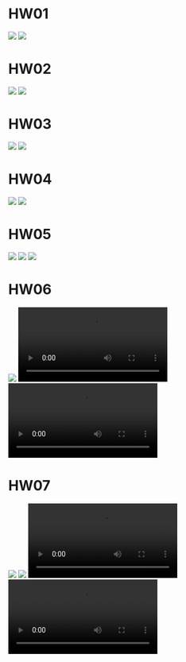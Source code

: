 # HW01
![](./IoT25-HW01/screenshot.png)
![](./IoT25-HW01/result.gif)

# HW02
![](./IoT25-HW02/screenshot.png)
![](./IoT25-HW02/result.gif)

# HW03
![](./IoT25-HW03/screenshot.png)
![](./IoT25-HW03/result.gif)

# HW04
![](./IoT25-HW04/screenshot.jpeg)
![](./IoT25-HW04/result.png)

# HW05
![](./IoT25-HW05/1.jpeg)
![](./IoT25-HW05/2.jpeg)
![](./IoT25-HW05/3.png)

# HW06
![](./IoT25-HW06/screenshot.png)
![](./IoT25-HW06/result1.mp4)
![](./IoT25-HW06/result2.mp4)

# HW07
![](./IoT25-HW07/table.png)
![](./IoT25-HW07/graph.png)
![](./IoT25-HW07/ledblink.mp4)
![](./IoT25-HW07/serial.mp4)